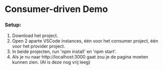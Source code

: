# Consumer-driven Demo
### Setup:

1. Download het project.
2. Open 2 aparte VSCode instances, één voor het consumer project, één voor het provider project. 
3. In beide projecten, run 'npm install' en 'npm start'.
4. Als je nu naar http://localhost:3000 gaat zou je de pagina moeten kunnen zien. (Al is deze nog vrij leeg)
